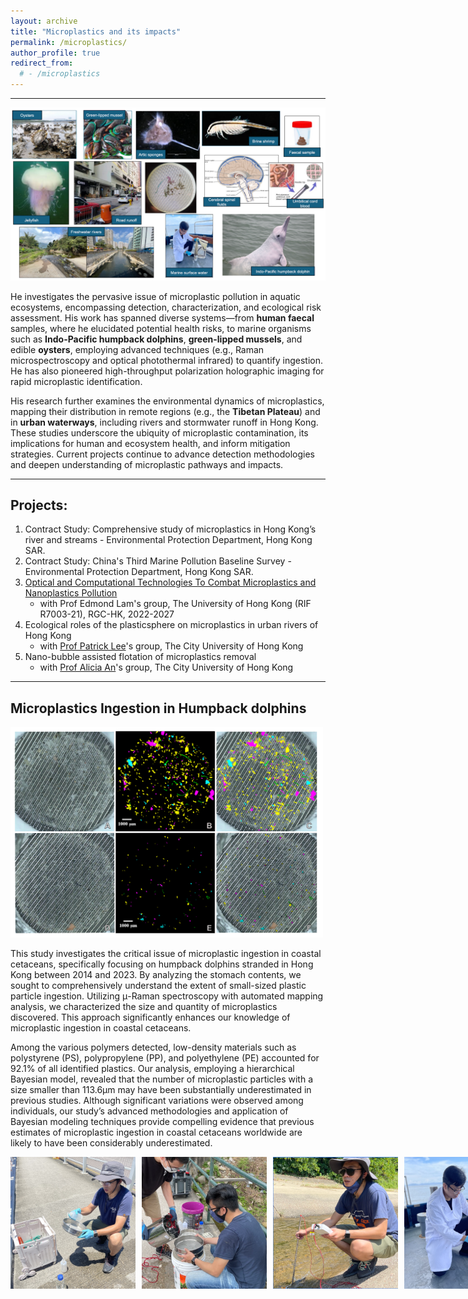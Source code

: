 ```yaml
---
layout: archive
title: "Microplastics and its impacts"
permalink: /microplastics/
author_profile: true
redirect_from:
  # - /microplastics
---
```


---

<img src="/images/microplastics-header.png" alt="acoustics" style="float: center; width: 900px;" />

He investigates the pervasive issue of microplastic pollution in aquatic ecosystems, encompassing detection, characterization, and ecological risk assessment. His work has spanned diverse systems—from **human faecal** samples, where he elucidated potential health risks, to marine organisms such as **Indo-Pacific humpback dolphins**, **green-lipped mussels**, and edible **oysters**, employing advanced techniques (e.g., Raman microspectroscopy and optical photothermal infrared) to quantify ingestion. He has also pioneered high-throughput polarization holographic imaging for rapid microplastic identification.

His research further examines the environmental dynamics of microplastics, mapping their distribution in remote regions (e.g., the **Tibetan Plateau**) and in **urban waterways**, including rivers and stormwater runoff in Hong Kong. These studies underscore the ubiquity of microplastic contamination, its implications for human and ecosystem health, and inform mitigation strategies. Current projects continue to advance detection methodologies and deepen understanding of microplastic pathways and impacts.

---

## Projects:

1. Contract Study: Comprehensive study of microplastics in Hong Kong’s river and streams - Environmental Protection Department, Hong Kong SAR.
2. Contract Study: China's Third Marine Pollution Baseline Survey - Environmental Protection Department, Hong Kong SAR.
3. [Optical and Computational Technologies To Combat Microplastics and Nanoplastics Pollution](<(https://www.eee.hku.hk/combatmp/)>)
   - with Prof Edmond Lam's group, The University of Hong Kong (RIF R7003-21), RGC-HK, 2022-2027
4. Ecological roles of the plasticsphere on microplastics in urban rivers of Hong Kong
   - with [Prof Patrick Lee](https://www.cityu.edu.hk/see_mer/personal/Patrick_Lee/index.html)'s group, The City University of Hong Kong
5. Nano-bubble assisted flotation of microplastics removal
   - with [Prof Alicia An](https://www.aliciakjan.com/)'s group, The City University of Hong Kong

---

## Microplastics Ingestion in Humpback dolphins

<img src="/images/microplastics-mapping.png" alt="mapping" style="float: center; width: 500px;" />

This study investigates the critical issue of microplastic ingestion in coastal cetaceans, specifically focusing on humpback dolphins stranded in Hong Kong between 2014 and 2023. By analyzing the stomach contents, we sought to comprehensively understand the extent of small-sized plastic particle ingestion. Utilizing μ-Raman spectroscopy with automated mapping analysis, we characterized the size and quantity of microplastics discovered. This approach significantly enhances our knowledge of microplastic ingestion in coastal cetaceans.

Among the various polymers detected, low-density materials such as polystyrene (PS), polypropylene (PP), and polyethylene (PE) accounted for 92.1% of all identified plastics. Our analysis, employing a hierarchical Bayesian model, revealed that the number of microplastic particles with a size smaller than 113.6μm may have been substantially underestimated in previous studies. Although significant variations were observed among individuals, our study’s advanced methodologies and application of Bayesian modeling techniques provide compelling evidence that previous estimates of microplastic ingestion in coastal cetaceans worldwide are likely to have been considerably underestimated.

<div style="display: flex; gap: 10px;">
  <img src="/images/microplastics-sampling-1.png" alt="mapping" style="width: 200px;">
  <img src="/images/microplastics-sampling-2.png" alt="mapping" style="width: 200px;">
  <img src="/images/microplastics-sampling-3.png" alt="mapping" style="width: 200px;">
  <img src="/images/microplastics-sampling-4.png" alt="mapping" style="width: 200px;">
</div>
